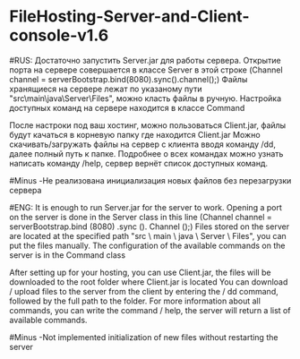 # FileHosting-Server-and-Client-console-v1.6


#RUS:
Достаточно запустить Server.jar для работы сервера.
Открытие порта на сервере совершается в классе Server в этой строке (Channel channel = serverBootstrap.bind(8080).sync().channel();)
Файлы хранящиеся на сервере лежат по указаному пути "src\main\java\Server\Files", можно класть файлы в ручную. 
Настройка доступных команд на сервере находится в классе Command

После настроки под ваш хостинг, можно пользоваться Client.jar, файлы будут качаться в корневую папку где находится Client.jar
Можно скачивать/загружать файлы на сервер с клиента вводя команду /dd, далее полный путь к папке. 
Подробнее о всех командах можно узнать написать команду /help, сервер вернёт список доступных команд.

#Minus
-Не реализована инициализация новых файлов без перезагрузки сервера



#ENG:
It is enough to run Server.jar for the server to work.
Opening a port on the server is done in the Server class in this line (Channel channel = serverBootstrap.bind (8080) .sync (). Channel ();)
Files stored on the server are located at the specified path "src \ main \ java \ Server \ Files", you can put the files manually.
The configuration of the available commands on the server is in the Command class

After setting up for your hosting, you can use Client.jar, the files will be downloaded to the root folder where Client.jar is located
You can download / upload files to the server from the client by entering the / dd command, followed by the full path to the folder.
For more information about all commands, you can write the command / help, the server will return a list of available commands.


#Minus
-Not implemented initialization of new files without restarting the server
